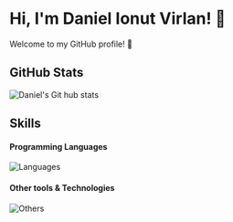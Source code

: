# Hi, I'm Daniel Ionut Virlan! 👋
Welcome to my GitHub profile! 🌟

## GitHub Stats
![Daniel's Git hub stats](https://github-readme-stats.vercel.app/api?username=DanielIVirlan&show_icons=true&theme=cobalt)

## Skills
#### Programming Languages
![Languages](https://skillicons.dev/icons?i=c,cplus,python,java)

#### Other tools & Technologies
![Others](https://skillicons.dev/icons?i=git,github,vscode,eclipse,clion,idea,pycharm,latex)


